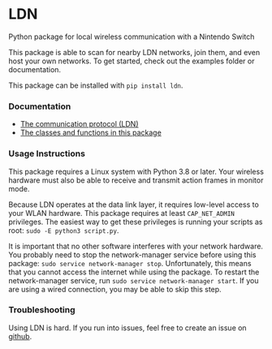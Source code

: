 # LDN
Python package for local wireless communication with a Nintendo Switch

This package is able to scan for nearby LDN networks, join them, and even host your own networks. To get started, check out the examples folder or documentation.

This package can be installed with `pip install ldn`.

### Documentation
* [The communication protocol (LDN)](https://github.com/kinnay/NintendoClients/wiki/LDN-Protocol)
* [The classes and functions in this package](https://ldn.readthedocs.io)

### Usage Instructions
This package requires a Linux system with Python 3.8 or later. Your wireless hardware must also be able to receive and transmit action frames in monitor mode.

Because LDN operates at the data link layer, it requires low-level access to your WLAN hardware. This package requires at least `CAP_NET_ADMIN` privileges. The easiest way to get these privileges is running your scripts as root: `sudo -E python3 script.py`.

It is important that no other software interferes with your network hardware. You probably need to stop the network-manager service before using this package: `sudo service network-manager stop`. Unfortunately, this means that you cannot access the internet while using the package. To restart the network-manager service, run `sudo service network-manager start`. If you are using a wired connection, you may be able to skip this step.

### Troubleshooting
Using LDN is hard. If you run into issues, feel free to create an issue on [github](https://github.com/kinnay/LDN/issues).
